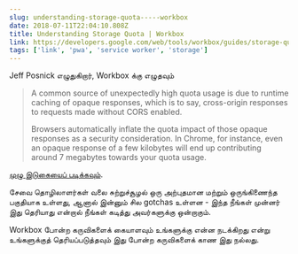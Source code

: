 ```yaml
---
slug: understanding-storage-quota-----workbox
date: 2018-07-11T22:04:10.808Z
title: Understanding Storage Quota | Workbox
link: https://developers.google.com/web/tools/workbox/guides/storage-quota
tags: ['link', 'pwa', 'service worker', 'storage']
---
```

Jeff Posnick எழுதுகிறார், Workbox க்கு எழுதவும்

> A common source of unexpectedly high quota usage is due to runtime caching of opaque responses, which is to say, cross-origin responses to requests made without CORS enabled.
> 
> Browsers automatically inflate the quota impact of those opaque responses as a security consideration. In Chrome, for instance, even an opaque response of a few kilobytes will end up contributing around 7 megabytes towards your quota usage.


[முழு இடுகையைப் படிக்கவும்](https://developers.google.com/web/tools/workbox/guides/storage-quota).

சேவை தொழிலாளர்கள் வலை சுற்றுச்சூழல் ஒரு அற்புதமான மற்றும் ஒருங்கிணைந்த பகுதியாக உள்ளது, ஆனால் இன்னும் சில gotchas உள்ளன - இந்த நீங்கள் முன்னர் இது தெரியாது என்றால் நீங்கள் கடித்து அவர்களுக்கு ஒன்றாகும்.

Workbox போன்ற கருவிகளைக் கையாளவும் உங்களுக்கு என்ன நடக்கிறது என்று உங்களுக்குத் தெரியப்படுத்தவும் இது போன்ற கருவிகளைக் காண இது நல்லது.


